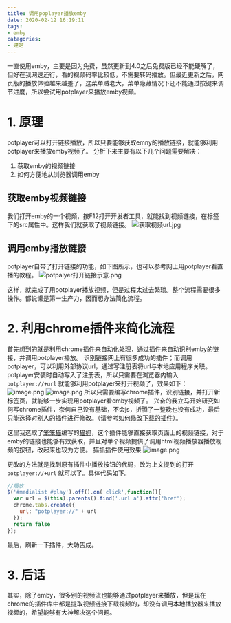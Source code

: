 ```yaml
---
title: 调用poplayer播放emby
date: 2020-02-12 16:19:11
tags:
- emby
catagories:
- 建站
---
```


一直使用emby，主要是因为免费，虽然更新到4.0之后免费版已经不能硬解了，但好在我网速还行，看的视频码率比较低，不需要转码播放。但最近更新之后，网页版的播放体验越来越差了，这菜单贼老大，菜单隐藏情况下还不能通过按键来调节进度，所以尝试用potplayer来播放emby视频。
<!-- more -->

# 1. 原理
potplayer可以打开链接播放，所以只要能够获取emny的播放链接，就能够利用potplayer来播放emby视频了。
分析下来主要有以下几个问题需要解决：

1. 获取emby的视频链接
1. 如何方便地从浏览器调用emby

## 获取emby视频链接
我们打开emby的一个视频，按F12打开开发者工具，就能找到视频链接，在标签下的src属性中。这样我们就获取了视频链接。
![获取视频url.jpg](https://cdn.nlark.com/yuque/0/2020/jpeg/616725/1581498376893-04561e61-6566-47c0-a685-64edb39f6a92.jpeg#align=left&display=inline&height=417&name=%E8%8E%B7%E5%8F%96%E8%A7%86%E9%A2%91url.jpg&originHeight=1080&originWidth=1920&size=308784&status=done&style=stroke&width=746)

## 调用emby播放链接
potplayer自带了打开链接的功能，如下图所示，也可以参考网上用potplayer看直播的教程。
![potpalyer打开链接示意.png](https://cdn.nlark.com/yuque/0/2020/png/616725/1581498388593-41de7bc1-d01a-46d0-aefe-c2a683155375.png#align=left&display=inline&height=332&name=potpalyer%E6%89%93%E5%BC%80%E9%93%BE%E6%8E%A5%E7%A4%BA%E6%84%8F.png&originHeight=499&originWidth=1124&size=29682&status=done&style=stroke&width=746)

这样，就完成了用potplayer播放视频，但是过程太过去繁琐。整个流程需要很多操作。都说懒是第一生产力，因而想办法简化流程。

# 2. 利用chrome插件来简化流程
首先想到的就是利用chrome插件来自动化处理，通过插件来自动识别emby的链接，并调用potplayer播放。
识别链接网上有很多成功的插件；而调用potplayer，可以利用外部协议url，通过写注册表将url与本地应用程序关联。potplayer安装时自动写入了注册表，所以只需要在浏览器内输入 `potplayer://+url` 就能够利用potplayer来打开视频了，效果如下：![image.png](https://cdn.nlark.com/yuque/0/2020/png/616725/1581499249292-77087147-ce9a-4c13-865e-b22421ad1bdd.png#align=left&display=inline&height=419&name=image.png&originHeight=1080&originWidth=1920&size=138091&status=done&style=stroke&width=746)
![image.png](https://cdn.nlark.com/yuque/0/2020/png/616725/1581499393050-75860a41-2e6a-4154-a60a-335e10e2f40b.png#align=left&display=inline&height=123&name=image.png&originHeight=314&originWidth=1912&size=39733&status=done&style=none&width=746)
所以只需要编写chrome插件，识别链接，并打开新标签页，就能够一步实现用potplayer看emby视频了。
兴奋的我立马开始研究如何写chrome插件，奈何自己没有基础，不会js，折腾了一整晚也没有成功，最后只能选择对别人的插件进行修改。（请参考[如何修改下载的插件](https://cloud.tencent.com/developer/article/1028111)）。

这里我选取了[笨笨猫](https://www.94cat.com/)编写的[猫抓](https://chrome.google.com/webstore/detail/%E7%8C%AB%E6%8A%93/jfedfbgedapdagkghmgibemcoggfppbb?hl=zh-CN)，这个插件能够直接获取页面上的视频链接，对于emby的链接也能够有效获取，并且对单个视频提供了调用html视频播放器播放视频的按钮，改起来也较为方便。
猫抓插件使用效果
![image.png](https://cdn.nlark.com/yuque/0/2020/png/616725/1581500044224-aea2abe1-4a75-4d3b-9d20-862cd2e5c3f1.png#align=left&display=inline&height=1080&name=image.png&originHeight=1080&originWidth=1920&size=1945769&status=done&style=none&width=1920)

更改的方法就是找到原有插件中播放按钮的代码，改为上文提到的打开 `potplayer://+url` 就可以了。具体代码如下。
```javascript
//播放
$('#medialist #play').off().on('click',function(){
  var url = $(this).parents().find('.url a').attr('href');
  chrome.tabs.create({
    url: "potplayer://" + url
  });
  return false
}];
```

最后，刷新一下插件，大功告成。

# 3. 后话
其实，除了emby，很多别的视频流也能够通过potplayer来播放，但是现在chrome的插件库中都是提取视频链接下载视频的，却没有调用本地播放器来播放视频的，希望能够有大神解决这个问题。
